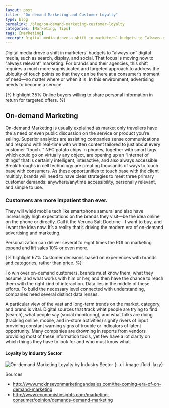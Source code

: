 ```yaml
---
layout: post
title:  "On-demand Marketing and Customer Loyalty"
type: blog
permalink: /blog/on-demand-marketing-customer-loyalty
categories: [Marketing, Tips]
tags: [Marketing]
excerpt: Digital media drove a shift in marketers’ budgets to “always-on” digital media, such as search, display, and social.  That focus is moving now to “always relevant” marketing.
---
```


Digital media drove a shift in marketers’ budgets to “always-on” digital media, such as search, display, and social.  That focus is moving now to “always relevant” marketing. For brands and their agencies, this shift requires a much more sophisticated and targeted approach to address the ubiquity of touch points so that they can be there at a consumer’s moment of need—no matter where or when it is. In this environment, advertising needs to become a service.

{% highlight 35% Online buyers willing to share personal information in return for targeted offers. %}

## On-demand Marketing
On-demand Marketing is usually explained as market only travellers have the a need or even public discussion on the service or product you’re selling. Superior analytics are assisting companies sense communications and respond with real-time with written content tailored to just about every customer “touch. ” NFC potato chips in phones, together with smart tags which could go on virtually any object, are opening up an “Internet of things” that is certainly intelligent, interactive, and also always accessible. Breakthroughs in cell technology are creating thousands of ways to touch base with consumers. As these opportunities to touch base with the client multiply, brands will need to have clear strategies to meet three primary customer demands: anywhere/anytime accessibility, personally relevant, and simple to use.


### Customers are more impatient than ever.

They will wield mobile tech like smartphone samurai and also have increasingly high expectations on the brands they visit—be the idea online, on the phone or directly. Call it the Veruca Salt Doctrine—I want to buy, and I want the idea now. It’s a reality that’s driving the modern era of on-demand advertising and marketing.

Personalization can deliver several to eight times the ROI on marketing expend and lift sales 10% or even more.

{% highlight 67% Customer decisions based on experiences with brands and categories, rather than price. %}

To win over on-demand customers, brands must know them, what they assume, and what works with him or her, and then have the chance to reach them with the right kind of interaction. Data lies in the middle of these efforts. To build the necessary level connected with understanding, companies need several distinct data lenses.

A particular view of the vast and long-term trends on the market, category, and brand is vital. Digital sources that track what people are trying to find (search), what people say (social monitoring), and what folks are doing (tracking online, mobile, and in-store activities) signify rivers of input providing constant warning signs of trouble or indicators of latent opportunity. Many companies are drowning in reports from vendors providing most of these information tools, yet few have a lot clarity on which things they have to look for and who must know what.

#### Loyalty by Industry Sector
![On-demand Marketing Loyalty by Industry Sector ](https://pegke.com/public/img/loyalty-industry-sector.png)
{: .ui .image .fluid .lazy}


<div class="ui header medium source">Sources</div>

* http://www.mckinseyonmarketingandsales.com/the-coming-era-of-on-demand-marketing
* http://www.economistinsights.com/marketing-consumer/opinion/demands-demand-marketing
